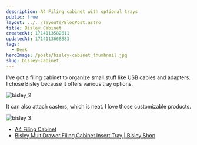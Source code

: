 ```yaml
---
description: A4 Filing cabinet with optional trays
public: true
layout: ../../layouts/BlogPost.astro
title: Bisley Cabinet
createdAt: 1714113582611
updatedAt: 1714113668883
tags:
  - Desk
heroImage: /posts/bisley-cabinet_thumbnail.jpg
slug: bisley-cabinet
---
```


I've got a filing cabinet to organize small stuff like USB cables and adapters.
I chose Bisley because it offers various tray options.

![bisley_2](/posts/bisley-cabinet_bisley-2.jpg)

It can also attach casters, which is neat.
I love those customizable products.

![bisley_3](/posts/bisley-cabinet_bisley-3.jpg)

- [A4 Filing Cabinet](https://www.bisley.com/shop/filing-cabinets/)
- [Bisley MultiDrawer Filing Cabinet Insert Tray | Bisley Shop](https://www.bisley.com/shop/a4-multidrawer-insert-trays/)
